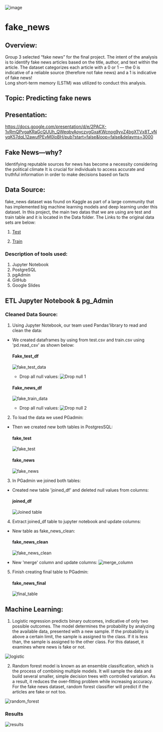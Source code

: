 ![image](https://user-images.githubusercontent.com/99698846/178391954-a755f5b3-798b-4f94-adf1-33a98af93948.png)

# fake_news

## Overview:
Group 3 selected “fake news” for the final project. The intent of the analysis is to identify fake news articles based on the title, author, and text within the article. The dataset categorizes each article with a 0 or 1 — the 0 is indicative of a reliable source (therefore not fake news) and a 1 is indicative of fake news!  
Long short-term memory (LSTM) was utilized to conduct this analysis.

## Topic: Predicting fake news

## Presentation:
https://docs.google.com/presentation/d/e/2PACX-1vRmQPvgaKRaGcQUUh_QWeqbyAoyczvgGxaKWcnog9yyZ4bgXTVx8T_yNyqK57dqL12awufPEvM0loBH/pub?start=false&loop=false&delayms=3000

## Fake News—why?
Identifying reputable sources for news has become a necessity considering the political climate It is crucial for individuals to access accurate and truthful information in order to make decisions based on facts

## Data Source:
fake_news dataset was found on Kaggle as part of a large community that has implemented big machine learning models and deep learning under this dataset.
In this project, the main two datas that we are using are test and train table and it is located in the Data folder.
The Links to the original data sets are below:

1) [Test](https://www.kaggle.com/code/duquochuy/fake-news-detection-using-lstm-90-accuracy/data?select=test.csv)

2) [Train](https://www.kaggle.com/code/duquochuy/fake-news-detection-using-lstm-90-accuracy/data?select=train.csv)

### Description of tools used:
1) Jupyter Notebook
2) PostgreSQL
3) pgAdmin
4) GitHub
5) Google Slides

## ETL Jupyter Notebook & pg_Admin

### Cleaned Data Source:

1. Using Jupyter Notebook, our team used Pandas'library to read and clean the data:

 - We created dataframes by using from test.csv and train.csv using 'pd.read_csv' as shown below:
   #### Fake_test_df 
   ![fake_test_data](https://github.com/cindyhdz/fake_news/blob/main/Resources/fake_test_data.PNG)

    - Drop all null values: 
      ![Drop null 1](https://github.com/cindyhdz/fake_news/blob/main/Resources/dropna%201.png)

   #### Fake_news_df
   ![fake_train_data](https://github.com/cindyhdz/fake_news/blob/main/Resources/fake_train%20df.png)

    - Drop all null values: 
      ![Drop null 2](https://github.com/cindyhdz/fake_news/blob/main/Resources/dropna%202.png)

2. To load the data we used PGadmin: 
 
 - Then we created new both tables in PostgresSQL: 
   #### fake_test
   ![fake_test](https://github.com/cindyhdz/fake_news/blob/main/Resources/fake_test%20sql.png)

   #### fake_news
   ![fake_news](https://github.com/cindyhdz/fake_news/blob/main/Resources/fake_news%20sql.png)
   
3. In PGadmin we joined both tables: 

 - Created new table 'joined_df' and deleted null values from columns:
   #### joined_df
   ![Joined table](https://github.com/cindyhdz/fake_news/blob/main/Resources/SQL%20Joined%20Table.png)
   
4. Extract joined_df table to jupyter notebook and update columns:
 - New table as fake_news_clean:
   #### fake_news_clean
   ![fake_news_clean](https://github.com/cindyhdz/fake_news/blob/main/Resources/fake_news_clean.png)
  
 - New 'merge' column and update columns:
   ![merge_column](https://github.com/cindyhdz/fake_news/blob/main/Resources/merged%20%26%20update%20columns.png)

5. Finish creating final table to PGadmin: 
   #### fake_news_final
   ![final_table](https://github.com/cindyhdz/fake_news/blob/main/Resources/fake_news_final.png)
 
## Machine Learning:
1) Logistic regression predicts binary outcomes, indicative of only two possible outcomes. The model determines the probability by analyzing the available data, presented with a new sample. If the probability is above a certain limit, the sample is assigned to the class. If it is less than, the sample is assigned to the other class. For this dataset, it examines where news is fake or not.  


![logistic](https://github.com/cindyhdz/fake_news/blob/main/Resources/logistic.png)

2) Random forest model is known as an ensemble classification, which is the process of combining multiple models. It will sample the data and build several smaller, simple decision trees with controlled variation. As a result, it reduces the over-fitting problem while increasing accuracy. For the fake news dataset, random forest classifier will predict if the articles are fake or not too.

![random_forest](https://github.com/cindyhdz/fake_news/blob/main/Resources/random_forest.png)
### Results
![results](https://github.com/cindyhdz/fake_news/blob/main/Resources/results.png)

